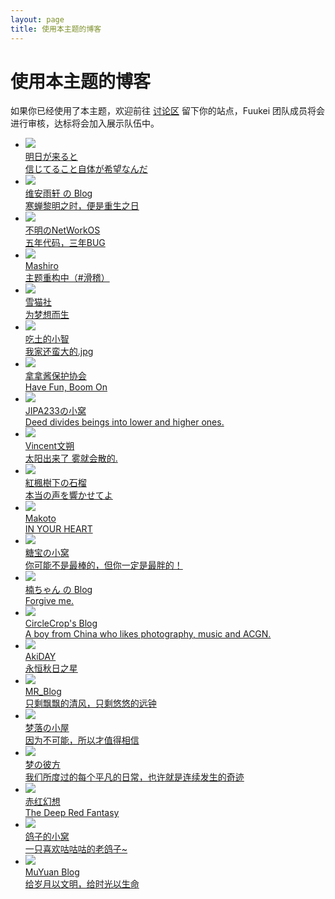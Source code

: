 ```yaml
---
layout: page
title: 使用本主题的博客
---
```

<!--
# 使用本主题的博客
如果你已经使用了本主题，欢迎前往 [讨论区](https://github.com/Fuukei/Sakurairo_Wiki/discussions/) 找到当前月份的讨论并留下你的站点，Fuukei 团队成员将会进行审核，达标将会加入展示队伍中。-->
<div class="Demo has-sidebar">
<div class="container-2">
<div class="content-2">
<div class="vp-doc content-container-2">
<h1>使用本主题的博客</h1>
<p>如果你已经使用了本主题，欢迎前往 <a href="https://github.com/Fuukei/docs_site/discussions/1" target="_blank">讨论区</a> 留下你的站点，Fuukei 团队成员将会进行审核，达标将会加入展示队伍中。</p>
<div class="links">
<ul class="link-items fontSmooth">

<li class="link-item">
<a class="link-item-inner effect-apollo" href="https://kiseki.blog/" target="_blank" one-link-mark="yes">
<img src="https://s.nmxc.ltd/sakurairo_vision/asuhe/furina.webp"><br>
<span class="sitename">明日が来ると</span>
<div class="linkdes">信じてること自体が希望なんだ</div>
</a>
</li>

<li class="link-item">
<a class="link-item-inner effect-apollo" href="https://blog.ukenn.top/" target="_blank" one-link-mark="yes">
<img src="https://s.nmxc.ltd/fuukei_docs/sakurairo/demosite/blog.ukenn.top.webp"><br>
<span class="sitename">维安雨轩 の Blog</span>
<div class="linkdes">寒蝉黎明之时，便是重生之日</div>
</a>
</li>


<li class="link-item">
<a class="link-item-inner effect-apollo" href="https://networkos.club/" target="_blank" one-link-mark="yes">
<img src="https://s.nmxc.ltd/fuukei_docs/sakurairo/demosite/networkos.club.webp"><br>
<span class="sitename">不明のNetWorkOS</span>
<div class="linkdes">五年代码，三年BUG</div>
</a>
</li>

<li class="link-item">
<a class="link-item-inner effect-apollo" href="https://2heng.xin/" target="_blank" one-link-mark="yes">
<img src="https://s.nmxc.ltd/fuukei_docs/sakurairo/demosite/2heng.xin.webp"><br>
<span class="sitename">Mashiro</span>
<div class="linkdes">主题重构中（#滑稽）</div>
</a>
</li>

<li class="link-item">
<a class="link-item-inner effect-apollo" href="https://www.yukicat.net/" target="_blank" one-link-mark="yes">
<img src="https://s.nmxc.ltd/fuukei_docs/sakurairo/demosite/www.yukicat.net.webp"><br>
<span class="sitename">雪猫社</span>
<div class="linkdes">为梦想而生</div>
</a>
</li>

<li class="link-item">
<a class="link-item-inner effect-apollo" href="https://blog.chitudexiaozhi.com/" target="_blank" one-link-mark="yes">
<img src="https://s.nmxc.ltd/fuukei_docs/sakurairo/demosite/blog.chitudexiaozhi.com.webp"><br>
<span class="sitename">吃土的小智</span>
<div class="linkdes">我家还蛮大的.jpg</div>
</a>
</li>

<li class="link-item">
<a class="link-item-inner effect-apollo" href="https://mtpa.live/" target="_blank" one-link-mark="yes">
<img src="https://s.nmxc.ltd/fuukei_docs/sakurairo/demosite/mtpa.live.webp"><br>
<span class="sitename">拿拿酱保护协会</span>
<div class="linkdes">Have Fun, Boom On</div>
</a>
</li>

<li class="link-item">
<a class="link-item-inner effect-apollo" href="https://jipa.moe/" target="_blank" one-link-mark="yes">
<img src="https://jipa.moe/static/avatar.jpg"><br>
<span class="sitename">JIPA233の小窝</span>
<div class="linkdes">Deed divides beings into lower and higher ones.</div>
</a>
</li>

<li class="link-item">
<a class="link-item-inner effect-apollo" href="https://blog.vincent1230.top/" target="_blank" one-link-mark="yes">
<img src="https://s.nmxc.ltd/fuukei_docs/sakurairo/demosite/blog.vincent1230.top.webp"><br>
<span class="sitename">Vincent文朔</span>
<div class="linkdes">太阳出来了 雾就会散的.</div>
</a>
</li>

<li class="link-item">
<a class="link-item-inner effect-apollo" href="https://001666.xyz/" target="_blank" one-link-mark="yes">
<img src="https://s.nmxc.ltd/fuukei_docs/sakurairo/demosite/001666.xyz.webp"><br>
<span class="sitename">紅楓樹下の石榴</span>
<div class="linkdes">本当の声を響かせてよ</div>
</a>
</li>

<li class="link-item">
<a class="link-item-inner effect-apollo" href="https://www.ylk.ink/" target="_blank" one-link-mark="yes">
<img src="https://s.nmxc.ltd/fuukei_docs/sakurairo/demosite/www.ylk.cool.webp"><br>
<span class="sitename">Makoto</span>
<div class="linkdes">IN YOUR HEART</div>
</a>
</li>

<li class="link-item">
<a class="link-item-inner effect-apollo" href="https://blog.tangbao.ltd/" target="_blank" one-link-mark="yes">
<img src="https://s.nmxc.ltd/fuukei_docs/sakurairo/demosite/blog.tangbao.ltd.webp"><br>
<span class="sitename">糖宝の小窝</span>
<div class="linkdes">你可能不是最棒的，但你一定是最胖的！</div>
</a>
</li>

<li class="link-item">
<a class="link-item-inner effect-apollo" href="https://blog.kusu.micrsky.com/" target="_blank" one-link-mark="yes">
<img src="https://s.nmxc.ltd/fuukei_docs/sakurairo/demosite/cmu.bwmc.live.webp"><br>
<span class="sitename">楠ちゃん の Blog</span>
<div class="linkdes">Forgive me.</div>
</a>
</li>

<li class="link-item">
<a class="link-item-inner effect-apollo" href="https://aiccrop.com/" target="_blank" one-link-mark="yes">
<img src="https://aiccrop.com/wp-content/uploads/2023/04/4c50eef3bdaf0b4164ce.webp"><br>
<span class="sitename">CircleCrop's Blog</span>
<div class="linkdes">A boy from China who likes photography, music and ACGN.</div>
</a>
</li>

<li class="link-item">
<a class="link-item-inner effect-apollo" href="https://www.autumnus.cn/" target="_blank" one-link-mark="yes">
<img src="https://www.autumnus.cn/imgapi/profile.webp"><br>
<span class="sitename">AkiDAY</span>
<div class="linkdes">永恒秋日之星</div>
</a>
</li>

<li class="link-item">
<a class="link-item-inner effect-apollo" href="http://www.mroldl001.top/" target="_blank" one-link-mark="yes">
<img src="https://www.mroldl001.top/wp-content/uploads/2024/07/1721901159-%E7%BE%8E%E6%B3%A2-%E8%99%9A%E7%A5%9E%E8%B5%A0-%E5%9C%86%E5%BD%A2%E5%8D%8A%E8%BA%AB.png"><br>
<span class="sitename">MR_Blog</span>
<div class="linkdes">只剩飘飘的清风，只剩悠悠的远钟</div>
</a>
</li>

<li class="link-item">
<a class="link-item-inner effect-apollo" href="https://blog.dreamfall.cn/" target="_blank" one-link-mark="yes">
<img src="https://img.mengluo.work/avatar.jpg"><br>
<span class="sitename">梦落の小屋</span>
<div class="linkdes">因为不可能，所以才值得相信</div>
</a>
</li>

<li class="link-item">
<a class="link-item-inner effect-apollo" href="https://www.xgxdmx.com/" target="_blank" one-link-mark="yes">
<img src="https://www.xgxdmx.com/wp-content/uploads/2018/12/cropped-illust_67136711_20180208_091521.png"><br>
<span class="sitename">梦の彼方</span>
<div class="linkdes">我们所度过的每个平凡的日常，也许就是连续发生的奇迹</div>
</a>
</li>

<li class="link-item">
<a class="link-item-inner effect-apollo" href="https://reimu.red/" target="_blank" one-link-mark="yes">
<img src="http://reimu.red/wp-content/uploads/2024/03/1709820325-73676589_p0.jpg"><br>
<span class="sitename">赤红幻想</span>
<div class="linkdes">The Deep Red Fantasy</div>
</a>
</li>

<li class="link-item">
<a class="link-item-inner effect-apollo" href="https://msoushi.xyz/" target="_blank" one-link-mark="yes">
<img src="https://msoushi.xyz/wp-content/uploads/2023/12/20231205_040234.jpg"><br>
<span class="sitename">鸽子的小窝</span>
<div class="linkdes">一只喜欢咕咕咕的老鸽子~</div>
</a>
</li>

<li class="link-item">
<a class="link-item-inner effect-apollo" href="https://www.muyuanhuck.cn" target="_blank" one-link-mark="yes">
<img src="https://0.gravatar.com/avatar/4c9b4ff922eceec6cba771bc8e84257968e6bb1a1fd6b224da6c4dd35198211b?size=256"><br>
<span class="sitename">MuYuan Blog</span>
<div class="linkdes">给岁月以文明，给时光以生命</div>
</a>
</li>
</ul>
</div>
</div>
</div>
</div>
</div>